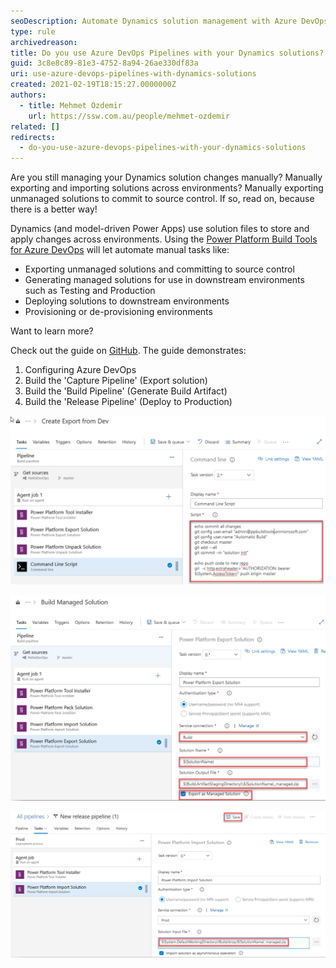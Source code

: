 ```yaml
---
seoDescription: Automate Dynamics solution management with Azure DevOps Pipelines, streamlining exports, deployments, and provisioning across environments.
type: rule
archivedreason:
title: Do you use Azure DevOps Pipelines with your Dynamics solutions?
guid: 3c8e8c89-81e3-4752-8a94-26ae330df83a
uri: use-azure-devops-pipelines-with-dynamics-solutions
created: 2021-02-19T18:15:27.0000000Z
authors:
  - title: Mehmet Ozdemir
    url: https://ssw.com.au/people/mehmet-ozdemir
related: []
redirects:
  - do-you-use-azure-devops-pipelines-with-your-dynamics-solutions
---
```


Are you still managing your Dynamics solution changes manually? Manually exporting and importing solutions across environments? Manually exporting unmanaged solutions to commit to source control. If so, read on, because there is a better way!

<!--endintro-->

Dynamics (and model-driven Power Apps) use solution files to store and apply changes across environments. Using the [Power Platform Build Tools for Azure DevOps](https://docs.microsoft.com/en-us/power-platform/alm/devops-build-tools?WT.mc_id=DOP-MVP-33518) will let automate manual tasks like:

- Exporting unmanaged solutions and committing to source control
- Generating managed solutions for use in downstream environments such as Testing and Production
- Deploying solutions to downstream environments
- Provisioning or de-provisioning environments

Want to learn more?

Check out the guide on [GitHub](https://github.com/microsoft/PowerApps-Samples/tree/master/build-tools). The guide demonstrates:

1. Configuring Azure DevOps
2. Build the 'Capture Pipeline' (Export solution)
3. Build the 'Build Pipeline' (Generate Build Artifact)
4. Build the 'Release Pipeline' (Deploy to Production)

![Figure: Sample Azure Pipeline to export solution and commit to source control](sample-azure-1.png)

![Figure: Sample Azure Pipeline to create a managed solution from source](sample-azure-2.png)

![Figure: Sample Release Pipeline to deploy the managed solution to production](sample-azure-3.png)

